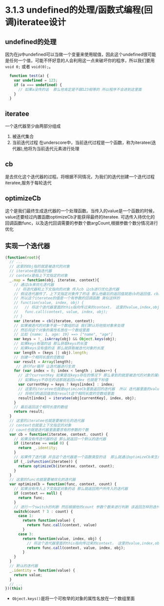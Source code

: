 # 3.1.3 undefined的处理/函数式编程(回调)iteratee设计

## undefined的处理

因为在js中undefined可以当做一个变量来使用赋值，因此这个undefined很可能是任何一个值，可能不怀好意的人会利用这一点来破坏你的程序，所以我们要用`void 0;` 或者 `void(0);`。
```js
  function test(a) {
    var undefined = 123;
    if (a === undefined) {
      // 如果a没传的话  那么他肯定是不跟123相等的 所以程序不会进到这里面
    }
  }
```

## iteratee

一个迭代器至少由两部分组成
1. 被迭代集合
2. 当前迭代过程
在underscore中，当前迭代过程是一个函数，称为iteratee(迭代器),他将为当前迭代元素进行处理

## cb

是去优化这个迭代器的过程。将根据不同情况，为我们的迭代创建一个迭代过程iteratee,服务于每轮迭代

## optimizeCb

这个是我们最终生成迭代器的一个处理函数。当传入的value是一个函数的时候，value还要经过内置函数optimizeCb才能获得最终的iteratee.
可选传入待优化的回调函数func，以及迭代回调需要的参数个数argCount,根据参数个数分情况进行优化

## 实现一个迭代器
```js
(function(root){
  // ...
  // 这里的Obj指的就是被迭代的对象
  // iteratee是指迭代器
  // contetx是指上下文指定的对象
  _.map = function(obj, iteratee, context){
    // 通过cb来优化迭代器
     // 将迭代器和上下文指向的对象 传入cb 让cb进行优化迭代器
    // 假设迭代器传了，上下文指定对象传了的话 那么他最后的返回值就是cb的返回值，cb的返回值就是optimizeCb的返回值
    // 所以这个iteratee的值是一个有参数的回调函数 类似这样的
    // function(value, index, obj) {
    //   // 将这个迭代器里面的this指向传过来的context， 这里的value,index,obj结合_.map里面的代码一起看
    //   func.call(context, value, index, obj);
    // }
    var iteratee = cb(iteratee, context);
    // 如果被迭代的对象不是一个数组的话 我们默认将他按对象来处理 
    // 然后将这个对象的属性名放在一个数组里面
    // 比如 {name: 1, age: 19} ==> ["name", "age"]
    var keys = !_.isArray(obj) && Object.keys(obj);
    // 如果keys有值的话 那么获取keys的长度
    // 如果keys没有值的话 那么就获取被迭代对象的长度
    var length = (keys || obj).length;
    // 创建一个相同长度的空数组
    var result = Array(length);
     // 进行for循环 让迭代器进行生效
    for (var index = 0; index < length ; index++) {
      // 这个currentKey 如果是在keys存在的情况下 那么拿到的就是被迭代的对象的属性名例如 {name: 1, age: 18}  ==>  "name"  "age"
      // 如果keys不存在的话那就返回index 也就是下标值
      var currentKey = keys ? keys[index] : index;
      // 这里的iteratee也就是optimizeCb里面返回的迭代器  所以 迭代器里面的value对应的就是obj[currentKey] 也就是被迭代对象的每一个值 index对应的index也就是下标值 obj对应的obj 也就是被迭代的对象
      // 将他们的返回值放在result这个相同长度的空数组里面
      result[index] = iteratee(obj[currentKey], index, obj);
    }
    // 最后返回这个相同长度的数组
    return result;
  }
  // 这里的iteratee也就是要被优化的迭代器
  // context也就是上下文指定的对象
  // count也就是迭代器里面要求有的参数的个数
  var cb = function(iteratee, context, count) {
    // 如果没有传迭代器的话 那么就返回一个默认的迭代器
    if (iteratee == void 0) {
      return _.identity;
    }
    // 如果传了迭代器 并且这个迭代器是一个函数类型的话  那么就通过optimizeCb来生成最终的迭代器 并且将他返回出去
    if (_.isFunction(iteratee)) {
      return optimizeCb(iteratee, context, count);
    }
  }
  // 这里的func也就是要被优化的迭代器
  var optimizeCb = function(func, context, count) {
    // 如果没有传入上下文指定对象的话 那么就返回用户所传入的迭代器
    if (context == null) {
      return func;
    }
    // 进行一个switch的判断 然后根据他的count 参数个数来进行判断 该返回怎样的迭代器(也就是参数个数的区别)
    switch(count ? 3 : count) {
      case 1:
        return function(value) {
          return func.call(context, value)
        }
      case 3:
        return function(value, index, obj) {
          // 将这个迭代器里面的this指向传过来的context， 这里的value,index,obj结合_.map里面的代码一起看
          return func.call(context, value, index, obj);
        }
    }
  }
  // 默认的迭代器
  _.identity = function(value) {
    return value;
  }
  // ...
})(this)

```
- `Object.keys()`是将一个可枚举的对象的属性名放在一个数组里面